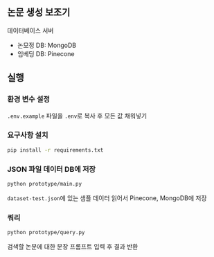 ## 논문 생성 보조기
데이터베이스 서버
- 논모정 DB: MongoDB
- 임베딩 DB: Pinecone

## 실행
### 환경 변수 설정
`.env.example` 파일을 `.env`로 복사 후 모든 값 채워넣기

### 요구사항 설치
```bash
pip install -r requirements.txt
```

### JSON 파일 데이터 DB에 저장
```bash
python prototype/main.py
```
`dataset-test.json`에 있는 샘플 데이터 읽어서 Pinecone, MongoDB에 저장

### 쿼리
```bash
python prototype/query.py
```
검색할 논문에 대한 문장 프롬프트 입력 후 결과 반환
